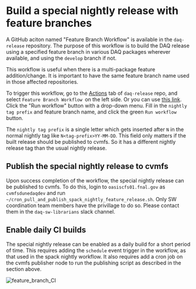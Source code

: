# Build a special nightly release with feature branches

A GitHub aciton named "Feature Branch Workflow" is available in the `daq-release` repository. The purpose of this workflow is to build the DAQ release using a specified feature branch in various DAQ packages wherever available, and using the `develop` branch if not.

This workflow is useful when there is a multi-package feature addition/change. It is important to have the same feature branch name used in those affected repositories. 

To trigger this workflow, go to the [Actions](https://github.com/DUNE-DAQ/daq-release/actions) tab of `daq-release` repo, and select 
`Feature Branch Workflow `on the left side. Or you can use [this link](https://github.com/DUNE-DAQ/daq-release/actions/workflows/nightly-feature-branch.yml).
Click the "Run workflow" button with a drop-down menu. Fill in the `nightly tag prefix` and feature branch name, and click the green `Run workflow` button. 

The `nightly tag prefix` is a single letter which gets inserted after `N` in the normal nightly tag like `N<tag-prefix>YY-MM-DD`. This field only matters 
if the built release should be published to cvmfs. So it has a different nightly release tag than the usual nightly release.

## Publish the special nightly release to cvmfs

Upon success completion of the workflow, the special nightly release can be published to cvmfs. To do this, login to `oasiscfs01.fnal.gov` as `cvmfsdunedaqdev` and run `~/cron_pull_and_publish_spack_nightly_feature_release.sh`. Only SW coordination team members have the privillage to do so. Please contact them in the `daq-sw-librarians` slack channel.

## Enable daily CI builds

The special nightly release can be enabled as a daily build for a short period of time. This requires adding the `schedule` event trigger in the workflow, as that used in the spack nightly workflow. It also requires add a cron job on the cvmfs publisher node to run the publishing script as described in the section above.


![feature_branch_CI](https://user-images.githubusercontent.com/9438483/182927262-98b1f745-f6a1-4745-b433-ad6af6e12357.gif)
